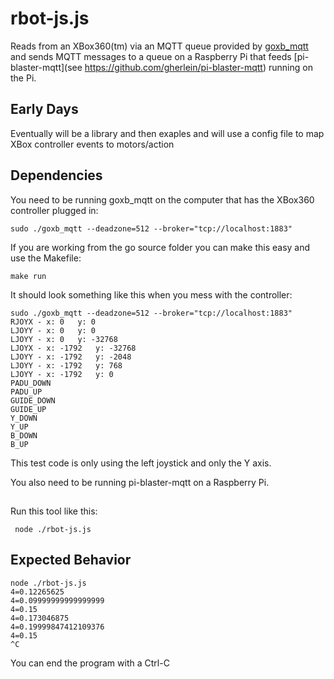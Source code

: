# rbot-js.js
 
Reads from an XBox360(tm) via an MQTT queue provided by 
[goxb_mqtt](https://github.com/gherlein/goxb_mqtt) and sends MQTT messages to a queue on
a Raspberry Pi that feeds [pi-blaster-mqtt](see https://github.com/gherlein/pi-blaster-mqtt) 
running on the Pi.

## Early Days

Eventually will be a library and then exaples and will use a config file to map XBox controller
events to motors/action 

## Dependencies

You need to be running goxb_mqtt on the computer that has the XBox360 controller
plugged in:

```
sudo ./goxb_mqtt --deadzone=512 --broker="tcp://localhost:1883"
```
If you are working from the go source folder you can make this easy and use the 
Makefile:

```
make run
```

It should look something like this when you mess with the controller:

```
sudo ./goxb_mqtt --deadzone=512 --broker="tcp://localhost:1883"
RJOYX - x: 0   y: 0
LJOYY - x: 0   y: 0
LJOYY - x: 0   y: -32768
LJOYX - x: -1792   y: -32768
LJOYY - x: -1792   y: -2048
LJOYY - x: -1792   y: 768
LJOYY - x: -1792   y: 0
PADU_DOWN
PADU_UP
GUIDE_DOWN
GUIDE_UP
Y_DOWN
Y_UP
B_DOWN
B_UP
```

This test code is only using the left joystick and only the Y axis.

You also need to be running pi-blaster-mqtt on a Raspberry Pi.


##

Run this tool like this:

```
 node ./rbot-js.js
```

## Expected Behavior

```
node ./rbot-js.js 
4=0.12265625
4=0.09999999999999999
4=0.15
4=0.173046875
4=0.19999847412109376
4=0.15
^C
```

You can end the program with a Ctrl-C



